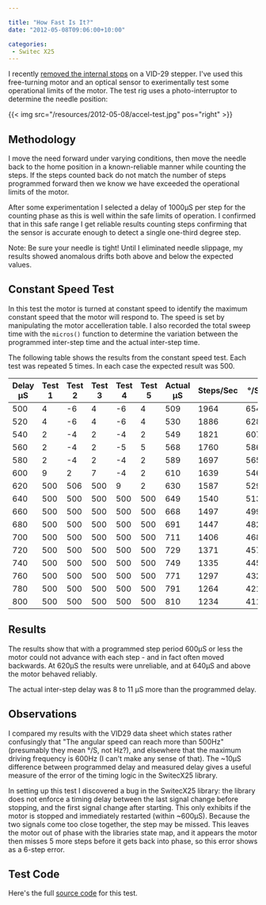 ```yaml
---

title: "How Fast Is It?"
date: "2012-05-08T09:06:00+10:00"

categories:
 - Switec X25
---
```


I recently [removed the internal stops](/blog/2012/04/04/pulling-out-the-stops/) on a VID-29 stepper.  I've used this free-turning motor and an optical sensor to exerimentally test some operational limits of the motor.  The test rig uses a photo-interruptor to determine the needle position:

{{< img src="/resources/2012-05-08/accel-test.jpg" pos="right" >}}

<!--more-->

Methodology
-----------

I move the need forward under varying conditions, then move the needle back to the home position in a known-reliable manner while counting the steps.  If the steps counted back do not match the number of steps programmed forward then we know we have exceeded the operational limits of the motor.

After some experimentation I selected a delay of 1000&mu;S per step for the counting phase as this is well within the safe limits of operation.  I confirmed that in this safe range I get reliable results counting steps confirming that the sensor is accurate enough to detect a single one-third degree step.

Note: Be sure your needle is tight!  Until I eliminated needle slippage, my results showed anomalous drifts both above and below the expected values.

Constant Speed Test
-------------------

In this test the motor is turned at constant speed to identify the maximum constant speed that the motor will respond to.  The speed is set by manipulating the motor accelleration table.  I also recorded the total sweep time with the ```micros()``` function to determine the variation between the programmed inter-step time and the actual inter-step time.

The following table shows the results from the constant speed test.
Each test was repeated 5 times.  In each case the expected result was
500.  

Delay &mu;S | Test 1 | Test 2 | Test 3 | Test 4 | Test 5 | Actual &mu;S | Steps/Sec | &deg;/S
----- | ------ | ------ | ------ | ------ | ------ | ----- | -----| ----- |
500 | 4 | -6 | 4 | -6 | 4 | 509 | 1964 | 654
520 | 4 | -6 | 4 | -6 | 4 | 530 | 1886 | 628
540 | 2 | -4 | 2 | -4 | 2 | 549 | 1821 | 607
560 | 2 | -4 | 2 | -5 | 5 | 568 | 1760 | 586
580 | 2 | -4 | 2 | -4 | 2 | 589 | 1697 | 565
600 | 9 | 2 | 7 | -4 | 2 | 610 | 1639 | 546
620 | 500 | 506 | 500 | 9 | 2 | 630 | 1587 | 529
640 | 500 | 500 | 500 | 500 | 500 | 649 | 1540 | 513
660 | 500 | 500 | 500 | 500 | 500 | 668 | 1497 | 499
680 | 500 | 500 | 500 | 500 | 500 | 691 | 1447 | 482
700 | 500 | 500 | 500 | 500 | 500 | 711 | 1406 | 468
720 | 500 | 500 | 500 | 500 | 500 | 729 | 1371 | 457
740 | 500 | 500 | 500 | 500 | 500 | 749 | 1335 | 445
760 | 500 | 500 | 500 | 500 | 500 | 771 | 1297 | 432
780 | 500 | 500 | 500 | 500 | 500 | 791 | 1264 | 421
800 | 500 | 500 | 500 | 500 | 500 | 810 | 1234 | 411


Results
-------

The results show that with a programmed step period 600&mu;S or less the motor could not advance with each step - and in fact often moved backwards.  At 620&mu;S the results were unreliable, and at 640&mu;S and above the motor behaved reliably.

The actual inter-step delay was 8 to 11 &mu;S more than the programmed delay.

Observations
------------

I compared my results with the VID29 data sheet which states rather confusingly that "The angular speed can reach more than 500Hz" (presumably they mean &deg;/S, not Hz?), and elsewhere that the maximum driving frequency is 600Hz (I can't make any sense of that). The ~10&mu;S difference between programmed delay and measured delay gives a useful measure of the error of the timing logic in the SwitecX25 library.

In setting up this test I discovered a bug in the SwitecX25 library: the library does not enforce a timing delay between the last signal change before stopping, and the first signal change after starting.  This only exhibits if the motor is stopped and immediately restarted (within ~600&mu;S).  Because the two signals come too close together, the step may be missed.  This leaves the motor out of phase with the libraries state map, and it appears the motor then misses 5 more steps before it gets back into phase, so this error shows as a 6-step error.


Test Code
---------

Here's the full [source code](https://gist.github.com/2590599/73ff197ea22c312335c6d02cd9c1333eb238db50) for this test.
